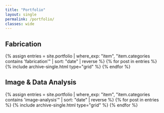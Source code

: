 ```yaml
---
title: "Portfolio"
layout: single
permalink: /portfolio/
classes: wide
---
```


## Fabrication
<div class="entries-grid">
  {% assign entries = site.portfolio | where_exp: "item", "item.categories contains 'fabrication'" | sort: "date" | reverse %}
  {% for post in entries %}
    {% include archive-single.html type="grid" %}
  {% endfor %}
</div>

<div style="clear: both;"></div>   <!-- force new row -->

## Image & Data Analysis
<div class="entries-grid">
  {% assign entries = site.portfolio | where_exp: "item", "item.categories contains 'image-analysis'" | sort: "date" | reverse %}
  {% for post in entries %}
    {% include archive-single.html type="grid" %}
  {% endfor %}
</div>

